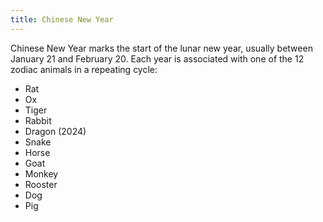 ```yaml
---
title: Chinese New Year
---
```


Chinese New Year marks the start of the lunar new year, usually between January 21 and February 20. Each year is associated with one of the 12 zodiac animals in a repeating cycle:

* Rat
* Ox
* Tiger
* Rabbit
* Dragon (2024)
* Snake
* Horse
* Goat
* Monkey
* Rooster
* Dog
* Pig
